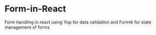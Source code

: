 # Form-in-React
Form handling in react using Yup for data validation and Formik for state management of forms

